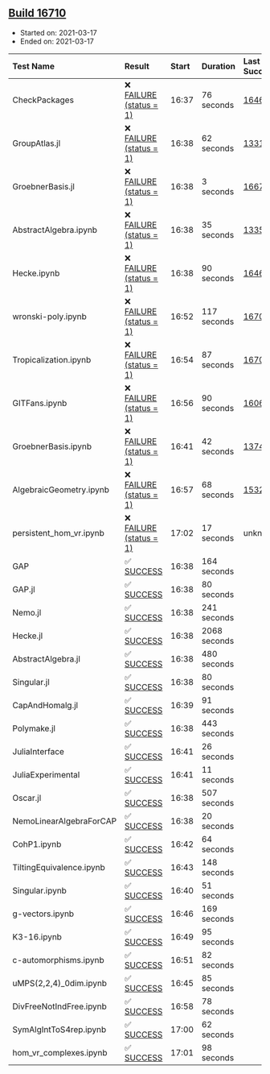 ## [Build 16710](https://oscarci.mathematik.uni-kl.de/job/oscar/16710/)

* Started on: 2021-03-17
* Ended on: 2021-03-17

| Test Name    | Result | Start | Duration | Last Success | First Failure |
|:-------------|:-------|:------|:---------|:-------------|:--------------|
| CheckPackages | ❌ [FAILURE (status = 1)](https://oscarci.mathematik.uni-kl.de/job/oscar/16710/artifact/logs/build-16710/CheckPackages.log) | 16:37 | 76 seconds | [16463](https://oscarci.mathematik.uni-kl.de/job/oscar/16463/) | [16464](https://oscarci.mathematik.uni-kl.de/job/oscar/16464/) |
| GroupAtlas.jl | ❌ [FAILURE (status = 1)](https://oscarci.mathematik.uni-kl.de/job/oscar/16710/artifact/logs/build-16710/GroupAtlas.jl.log) | 16:38 | 62 seconds | [13311](https://oscarci.mathematik.uni-kl.de/job/oscar/13311/) | [13312](https://oscarci.mathematik.uni-kl.de/job/oscar/13312/) |
| GroebnerBasis.jl | ❌ [FAILURE (status = 1)](https://oscarci.mathematik.uni-kl.de/job/oscar/16710/artifact/logs/build-16710/GroebnerBasis.jl.log) | 16:38 | 3 seconds | [16676](https://oscarci.mathematik.uni-kl.de/job/oscar/16676/) | [16677](https://oscarci.mathematik.uni-kl.de/job/oscar/16677/) |
| AbstractAlgebra.ipynb | ❌ [FAILURE (status = 1)](https://oscarci.mathematik.uni-kl.de/job/oscar/16710/artifact/logs/build-16710/AbstractAlgebra.ipynb.log) | 16:38 | 35 seconds | [13355](https://oscarci.mathematik.uni-kl.de/job/oscar/13355/) | [13356](https://oscarci.mathematik.uni-kl.de/job/oscar/13356/) |
| Hecke.ipynb | ❌ [FAILURE (status = 1)](https://oscarci.mathematik.uni-kl.de/job/oscar/16710/artifact/logs/build-16710/Hecke.ipynb.log) | 16:38 | 90 seconds | [16463](https://oscarci.mathematik.uni-kl.de/job/oscar/16463/) | [16464](https://oscarci.mathematik.uni-kl.de/job/oscar/16464/) |
| wronski-poly.ipynb | ❌ [FAILURE (status = 1)](https://oscarci.mathematik.uni-kl.de/job/oscar/16710/artifact/logs/build-16710/wronski-poly.ipynb.log) | 16:52 | 117 seconds | [16708](https://oscarci.mathematik.uni-kl.de/job/oscar/16708/) | [16709](https://oscarci.mathematik.uni-kl.de/job/oscar/16709/) |
| Tropicalization.ipynb | ❌ [FAILURE (status = 1)](https://oscarci.mathematik.uni-kl.de/job/oscar/16710/artifact/logs/build-16710/Tropicalization.ipynb.log) | 16:54 | 87 seconds | [16709](https://oscarci.mathematik.uni-kl.de/job/oscar/16709/) | [16710](https://oscarci.mathematik.uni-kl.de/job/oscar/16710/) |
| GITFans.ipynb | ❌ [FAILURE (status = 1)](https://oscarci.mathematik.uni-kl.de/job/oscar/16710/artifact/logs/build-16710/GITFans.ipynb.log) | 16:56 | 90 seconds | [16068](https://oscarci.mathematik.uni-kl.de/job/oscar/16068/) | [16069](https://oscarci.mathematik.uni-kl.de/job/oscar/16069/) |
| GroebnerBasis.ipynb | ❌ [FAILURE (status = 1)](https://oscarci.mathematik.uni-kl.de/job/oscar/16710/artifact/logs/build-16710/GroebnerBasis.ipynb.log) | 16:41 | 42 seconds | [13748](https://oscarci.mathematik.uni-kl.de/job/oscar/13748/) | [13749](https://oscarci.mathematik.uni-kl.de/job/oscar/13749/) |
| AlgebraicGeometry.ipynb | ❌ [FAILURE (status = 1)](https://oscarci.mathematik.uni-kl.de/job/oscar/16710/artifact/logs/build-16710/AlgebraicGeometry.ipynb.log) | 16:57 | 68 seconds | [15322](https://oscarci.mathematik.uni-kl.de/job/oscar/15322/) | [15323](https://oscarci.mathematik.uni-kl.de/job/oscar/15323/) |
| persistent_hom_vr.ipynb | ❌ [FAILURE (status = 1)](https://oscarci.mathematik.uni-kl.de/job/oscar/16710/artifact/logs/build-16710/persistent_hom_vr.ipynb.log) | 17:02 | 17 seconds | unknown | unknown |
| GAP | ✅ [SUCCESS](https://oscarci.mathematik.uni-kl.de/job/oscar/16710/artifact/logs/build-16710/GAP.log) | 16:38 | 164 seconds |  |  |
| GAP.jl | ✅ [SUCCESS](https://oscarci.mathematik.uni-kl.de/job/oscar/16710/artifact/logs/build-16710/GAP.jl.log) | 16:38 | 80 seconds |  |  |
| Nemo.jl | ✅ [SUCCESS](https://oscarci.mathematik.uni-kl.de/job/oscar/16710/artifact/logs/build-16710/Nemo.jl.log) | 16:38 | 241 seconds |  |  |
| Hecke.jl | ✅ [SUCCESS](https://oscarci.mathematik.uni-kl.de/job/oscar/16710/artifact/logs/build-16710/Hecke.jl.log) | 16:38 | 2068 seconds |  |  |
| AbstractAlgebra.jl | ✅ [SUCCESS](https://oscarci.mathematik.uni-kl.de/job/oscar/16710/artifact/logs/build-16710/AbstractAlgebra.jl.log) | 16:38 | 480 seconds |  |  |
| Singular.jl | ✅ [SUCCESS](https://oscarci.mathematik.uni-kl.de/job/oscar/16710/artifact/logs/build-16710/Singular.jl.log) | 16:38 | 80 seconds |  |  |
| CapAndHomalg.jl | ✅ [SUCCESS](https://oscarci.mathematik.uni-kl.de/job/oscar/16710/artifact/logs/build-16710/CapAndHomalg.jl.log) | 16:39 | 91 seconds |  |  |
| Polymake.jl | ✅ [SUCCESS](https://oscarci.mathematik.uni-kl.de/job/oscar/16710/artifact/logs/build-16710/Polymake.jl.log) | 16:38 | 443 seconds |  |  |
| JuliaInterface | ✅ [SUCCESS](https://oscarci.mathematik.uni-kl.de/job/oscar/16710/artifact/logs/build-16710/JuliaInterface.log) | 16:41 | 26 seconds |  |  |
| JuliaExperimental | ✅ [SUCCESS](https://oscarci.mathematik.uni-kl.de/job/oscar/16710/artifact/logs/build-16710/JuliaExperimental.log) | 16:41 | 11 seconds |  |  |
| Oscar.jl | ✅ [SUCCESS](https://oscarci.mathematik.uni-kl.de/job/oscar/16710/artifact/logs/build-16710/Oscar.jl.log) | 16:38 | 507 seconds |  |  |
| NemoLinearAlgebraForCAP | ✅ [SUCCESS](https://oscarci.mathematik.uni-kl.de/job/oscar/16710/artifact/logs/build-16710/NemoLinearAlgebraForCAP.log) | 16:38 | 20 seconds |  |  |
| CohP1.ipynb | ✅ [SUCCESS](https://oscarci.mathematik.uni-kl.de/job/oscar/16710/artifact/logs/build-16710/CohP1.ipynb.log) | 16:42 | 64 seconds |  |  |
| TiltingEquivalence.ipynb | ✅ [SUCCESS](https://oscarci.mathematik.uni-kl.de/job/oscar/16710/artifact/logs/build-16710/TiltingEquivalence.ipynb.log) | 16:43 | 148 seconds |  |  |
| Singular.ipynb | ✅ [SUCCESS](https://oscarci.mathematik.uni-kl.de/job/oscar/16710/artifact/logs/build-16710/Singular.ipynb.log) | 16:40 | 51 seconds |  |  |
| g-vectors.ipynb | ✅ [SUCCESS](https://oscarci.mathematik.uni-kl.de/job/oscar/16710/artifact/logs/build-16710/g-vectors.ipynb.log) | 16:46 | 169 seconds |  |  |
| K3-16.ipynb | ✅ [SUCCESS](https://oscarci.mathematik.uni-kl.de/job/oscar/16710/artifact/logs/build-16710/K3-16.ipynb.log) | 16:49 | 95 seconds |  |  |
| c-automorphisms.ipynb | ✅ [SUCCESS](https://oscarci.mathematik.uni-kl.de/job/oscar/16710/artifact/logs/build-16710/c-automorphisms.ipynb.log) | 16:51 | 82 seconds |  |  |
| uMPS(2,2,4)_0dim.ipynb | ✅ [SUCCESS](https://oscarci.mathematik.uni-kl.de/job/oscar/16710/artifact/logs/build-16710/uMPS-2-2-4-_0dim.ipynb.log) | 16:45 | 85 seconds |  |  |
| DivFreeNotIndFree.ipynb | ✅ [SUCCESS](https://oscarci.mathematik.uni-kl.de/job/oscar/16710/artifact/logs/build-16710/DivFreeNotIndFree.ipynb.log) | 16:58 | 78 seconds |  |  |
| SymAlgIntToS4rep.ipynb | ✅ [SUCCESS](https://oscarci.mathematik.uni-kl.de/job/oscar/16710/artifact/logs/build-16710/SymAlgIntToS4rep.ipynb.log) | 17:00 | 62 seconds |  |  |
| hom_vr_complexes.ipynb | ✅ [SUCCESS](https://oscarci.mathematik.uni-kl.de/job/oscar/16710/artifact/logs/build-16710/hom_vr_complexes.ipynb.log) | 17:01 | 98 seconds |  |  |
